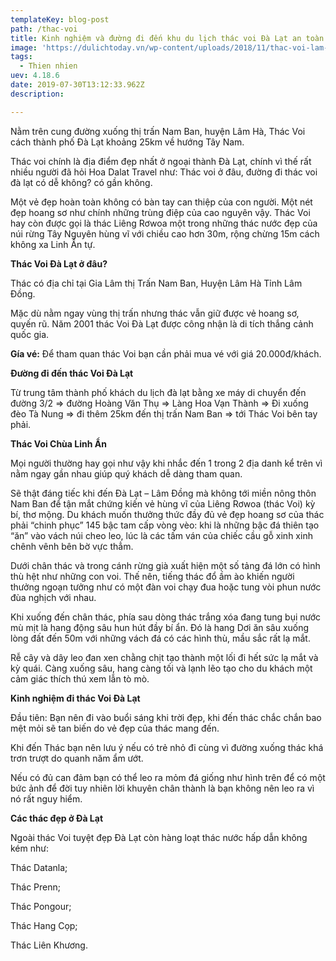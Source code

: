 ```yaml
---
templateKey: blog-post
path: /thac-voi
title: Kinh nghiệm và đường đi đến khu du lịch thác voi Đà Lạt an toàn nhất
image: 'https://dulichtoday.vn/wp-content/uploads/2018/11/thac-voi-lam-dong.jpg' 
tags:
  - Thien nhien
uev: 4.18.6
date: 2019-07-30T13:12:33.962Z
description:

---
```


Nằm trên cung đường xuống thị trấn Nam Ban, huyện Lâm Hà, Thác Voi cách thành phố Đà Lạt khoảng 25km về hướng Tây Nam. 

Thác voi chính là địa điểm đẹp nhất ở ngoại thành Đà Lạt, chính vì thế rất nhiều người đã hỏi Hoa Dalat Travel như: Thác voi ở đâu, đường đi thác voi đà lạt có dễ không? có gần không.

Một vẻ đẹp hoàn toàn không có bàn tay can thiệp của con người. Một nét đẹp hoang sơ như chính những trùng điệp của cao nguyên vậy. Thác Voi hay còn được gọi là thác Liêng Rơwoa một trong những thác nước đẹp của núi rừng Tây Nguyên hùng vĩ với chiều cao hơn 30m, rộng chừng 15m cách không xa Linh Ẩn tự.

**Thác Voi Đà Lạt ở đâu?**

Thác có địa chỉ tại Gia Lâm thị Trấn Nam Ban, Huyện Lâm Hà Tỉnh Lâm Đồng.

Mặc dù nằm ngay vùng thị trấn nhưng thác vẫn giữ được vẻ hoang sơ, quyến rũ. Năm 2001 thác Voi Đà Lạt được công nhận là di tích thắng cảnh quốc gia.

**Gía vé:**
Để tham quan thác Voi bạn cần phải mua vé với giá 20.000đ/khách.

**Đường đi đến thác Voi Đà Lạt**

Từ trung tâm thành phố khách du lịch đà lạt bằng xe máy di chuyển đến đường 3/2 => đường Hoàng Văn Thụ => Làng Hoa Vạn Thành => Đi xuống đèo Tà Nung => đi thêm 25km đến thị trấn Nam Ban => tới Thác Voi bên tay phải.


**Thác Voi Chùa Linh Ẩn**

Mọi người thường hay gọi như vậy khi nhắc đến 1 trong 2 địa danh kể trên vì nằm ngay gần nhau giúp quý khách dễ dàng tham quan.

Sẽ thật đáng tiếc khi đến Đà Lạt – Lâm Đồng mà không tới miền nông thôn Nam Ban để tận mắt chứng kiến vẻ hùng vĩ của Liêng Rơwoa (thác Voi) kỳ bí, thơ mộng. Du khách muốn thưởng thức đầy đủ vẻ đẹp hoang sơ của thác phải “chinh phục” 145 bậc tam cấp vòng vèo: khi là những bậc đá thiên tạo “ăn” vào vách núi cheo leo, lúc là các tấm ván của chiếc cầu gỗ xinh xinh chênh vênh bên bờ vực thẳm.

Dưới chân thác và trong cánh rừng già xuất hiện một số tảng đá lớn có hình thù hệt như những con voi. Thế nên, tiếng thác đổ ầm ào khiến người thưởng ngoạn tưởng như có một đàn voi chạy đua hoặc tung vòi phun nước đùa nghịch với nhau.

Khi xuống đến chân thác, phía sau dòng thác trắng xóa đang tung bụi nước mù mịt là hang động sâu hun hút đầy bí ẩn. Đó là hang Dơi ăn sâu xuống lòng đất đến 50m với những vách đá có các hình thù, mầu sắc rất lạ mắt.

Rễ cây và dây leo đan xen chằng chịt tạo thành một lối đi hết sức lạ mắt và kỳ quái. Càng xuống sâu, hang càng tối và lạnh lẽo tạo cho du khách một cảm giác thích thú xem lẫn tò mò.

**Kinh nghiệm đi thác Voi Đà Lạt**

Đầu tiên: Bạn nên đi vào buổi sáng khi trời đẹp, khi đến thác chắc chắn bao mệt mỏi sẽ tan biến do vẻ đẹp của thác mang đến.

Khi đến Thác bạn nên lưu ý nếu có trẻ nhỏ đi cùng vì đường xuống thác khá trơn trượt do quanh năm ẩm ướt.

Nếu có đủ can đảm bạn có thể leo ra mỏm đá giống như hình trên để có một bức ảnh để đời tuy nhiên lời khuyên chân thành là bạn không nên leo ra vì nó rất nguy hiểm.


**Các thác đẹp ở Đà Lạt**

Ngoài thác Voi tuyệt đẹp Đà Lạt còn hàng loạt thác nước hấp dẫn không kém như:

Thác Datanla;

Thác Prenn;

Thác Pongour;

Thác Hang Cọp;

Thác Liên Khương.
